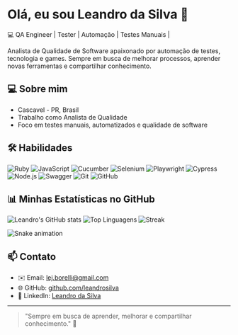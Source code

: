 # Olá, eu sou Leandro da Silva 👋

💻 QA Engineer | Tester | Automação | Testes Manuais |

Analista de Qualidade de Software apaixonado por automação de testes, tecnologia e games. Sempre em busca de melhorar processos, aprender novas ferramentas e compartilhar conhecimento.

## 💻 Sobre mim

- Cascavel - PR, Brasil  
- Trabalho como Analista de Qualidade 
- Foco em testes manuais, automatizados e qualidade de software  

## 🛠 Habilidades

![Ruby](https://img.shields.io/badge/Ruby-C70039?style=for-the-badge&logo=ruby&logoColor=white)
![JavaScript](https://img.shields.io/badge/JavaScript-F7DF1E?style=for-the-badge&logo=javascript&logoColor=black)
![Cucumber](https://img.shields.io/badge/Cucumber-79C900?style=for-the-badge&logo=cucumber&logoColor=white)
![Selenium](https://img.shields.io/badge/Selenium-43B02A?style=for-the-badge&logo=selenium&logoColor=white)
![Playwright](https://img.shields.io/badge/Playwright-8257E5?style=for-the-badge&logo=playwright&logoColor=white)
![Cypress](https://img.shields.io/badge/Cypress-17202C?style=for-the-badge&logo=cypress&logoColor=white)
![Node.js](https://img.shields.io/badge/Node.js-339933?style=for-the-badge&logo=node.js&logoColor=white)
![Swagger](https://img.shields.io/badge/Swagger-85EA2D?style=for-the-badge&logo=swagger&logoColor=black)
![Git](https://img.shields.io/badge/Git-F05032?style=for-the-badge&logo=git&logoColor=white)
![GitHub](https://img.shields.io/badge/GitHub-181717?style=for-the-badge&logo=github&logoColor=white)

## 📊 Minhas Estatísticas no GitHub

![Leandro's GitHub stats](https://github-readme-stats.vercel.app/api?username=leuBorelli&show_icons=true&theme=tokyonight&count_private=true)
![Top Linguagens](https://github-readme-stats.vercel.app/api/top-langs/?username=leuborelli&layout=compact&theme=tokyonight)
![Streak](https://github-readme-streak-stats.herokuapp.com/?user=leuborelli&theme=tokyonight)

![Snake animation](https://raw.githubusercontent.com/leuborelli/leuborelli/output/github-contribution-grid-snake.svg)

## 📫 Contato

- ✉️ Email: lej.borelli@gmail.com  
- 🌐 GitHub: [github.com/leandrosilva](https://github.com/leandrosilva)  
- 🔗 LinkedIn: [Leandro da Silva](https://www.linkedin.com/in/leandro-da-silva-053876214/)

---

> "Sempre em busca de aprender, melhorar e compartilhar conhecimento." 🌟
